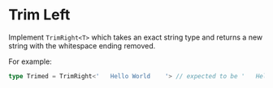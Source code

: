 # Trim Left

Implement `TrimRight<T>` which takes an exact string type and returns a new string with the whitespace ending removed.

For example:

```ts
type Trimed = TrimRight<'   Hello World    '> // expected to be '   Hello World'
```
